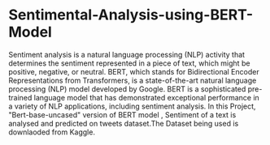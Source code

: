 # Sentimental-Analysis-using-BERT-Model
Sentiment analysis is a natural language processing (NLP) activity that determines the sentiment represented in a piece of text, which might be positive, negative, or neutral.
BERT, which stands for Bidirectional Encoder Representations from Transformers, is a state-of-the-art natural language processing (NLP) model developed by Google. 
BERT  is a sophisticated pre-trained language model that has demonstrated exceptional performance in a variety of NLP applications, including sentiment analysis.
In this Project, "Bert-base-uncased" version of BERT model , Sentiment of a text is analysed and  predicted on tweets dataset.The Dataset being used is downlaoded from Kaggle.
